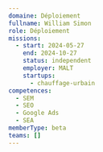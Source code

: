 ```yaml
---
domaine: Déploiement
fullname: William Simon
role: Déploiement
missions:
  - start: 2024-05-27
    end: 2024-10-27
    status: independent
    employer: MALT
    startups:
      - chauffage-urbain
competences:
  - SEM
  - SEO
  - Google Ads
  - SEA
memberType: beta
teams: []
---
```


